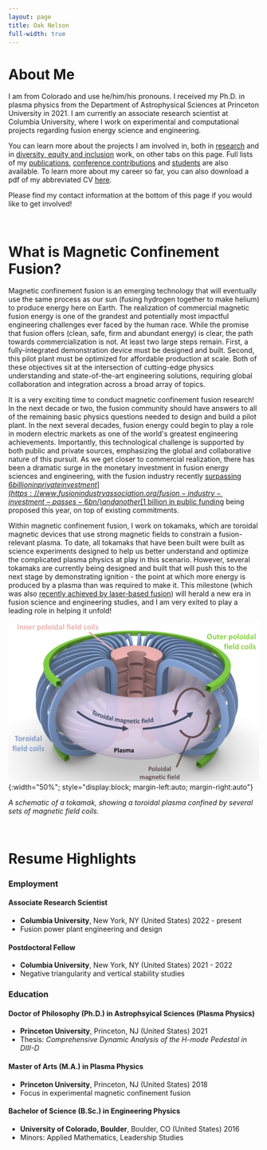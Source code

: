 ```yaml
---
layout: page
title: Oak Nelson 
full-width: true
---
```


# About Me

I am from Colorado and use he/him/his pronouns. 
I received my Ph.D. in plasma physics from the Department of Astrophysical Sciences at Princeton University in 2021. 
I am currently an associate research scientist at Columbia University, where I work on experimental and computational projects regarding fusion energy science and engineering. 

You can learn more about the projects I am involved in, both in [research](https://www.oaknelson.com/projects/) and in [diversity, equity and inclusion](https://www.oaknelson.com/outreach/) work, on other tabs on this page. 
Full lists of my [publications](https://www.oaknelson.com/publications/), [conference contributions](https://www.oaknelson.com/conferences/) and [students](https://www.oaknelson.com/students/) are also available. 
To learn more about my career so far, you can also download a pdf of my abbreviated CV [here](https://www.oaknelson.com/assets/Nelson_CurriculumVitae_Nov_2024.pdf).

Please find my contact information at the bottom of this page if you would like to get involved!

 
<br />

# What is Magnetic Confinement Fusion?

Magnetic confinement fusion is an emerging technology that will eventually use the same process as our sun (fusing hydrogen together to make helium) to produce energy here on Earth. 
The realization of commercial magnetic fusion energy is one of the grandest and potentially most impactful engineering challenges ever faced by the human race. 
While the promise that fusion offers (clean, safe, firm and abundant energy) is clear, the path towards commercialization is not.
At least two large steps remain. 
First, a fully-integrated demonstration device must be designed and built. 
Second, this pilot plant must be optimized for affordable production at scale. 
Both of these objectives sit at the intersection of cutting-edge physics understanding and state-of-the-art engineering solutions, requiring global collaboration and integration across a broad array of topics. 

It is a very exciting time to conduct magnetic confinement fusion research! 
In the next decade or two, the fusion community should have answers to all of the remaining basic physics questions needed to design and build a pilot plant. 
In the next several decades, fusion energy could begin to play a role in modern electric markets as one of the world's greatest engineering achievements. 
Importantly, this technological challenge is supported by both public and private sources, emphasizing the global and collaborative nature of this pursuit. 
As we get closer to commercial realization, there has been a dramatic surge in the monetary investment in fusion energy sciences and engineering, with the fusion industry recently [surpassing $6 billion in private investment](https://www.fusionindustryassociation.org/fusion-industry-investment-passes-6bn/) and another [$1 billion in public funding](https://fusionenergyinsights.com/blog/post/1bn-for-fusion-in-biden-s-us-budget-request-for-2024#:~:text=The%20US%20government%20has%20announced,record%20funding%20for%20fusion%20energy.) being proposed this year, on top of existing commitments.

Within magnetic confinement fusion, I work on tokamaks, which are toroidal magnetic devices that use strong magnetic fields to constrain a fusion-relevant plasma. 
To date, all tokamaks that have been built were built as science experiments designed to help us better understand and optimize the complicated plasma physics at play in this scenario. 
However, several tokamaks are currently being designed and built that will push this to the next stage by demonstrating ignition - the point at which more energy is produced by a plasma than was required to make it.
This milestone (which was also [recently achieved by laser-based fusion](https://www.llnl.gov/article/49301/shot-ages-fusion-ignition-breakthrough-hailed-one-most-impressive-scientific-feats-21st)) will herald a new era in fusion science and engineering studies, and I am very exited to play a leading role in helping it unfold!

![Tokamak Cartoon](/assets/img/bg_tokamak.png){:width="50%"; style="display:block; margin-left:auto; margin-right:auto"}

*A schematic of a tokamak, showing a toroidal plasma confined by several sets of magnetic field coils.*

<br />

# Resume Highlights

### Employment

#### Associate Research Scientist 
 - **Columbia University**, New York, NY (United States) 2022 - present
 - Fusion power plant engineering and design

#### Postdoctoral Fellow
 - **Columbia University**, New York, NY (United States) 2021 - 2022
 - Negative triangularity and vertical stability studies

### Education

#### Doctor of Philosophy (Ph.D.) in Astrophsyical Sciences (Plasma Physics)
 - **Princeton University**, Princeton, NJ (United States) 2021
 - Thesis: _Comprehensive Dynamic Analysis of the H-mode Pedestal in DIII-D_

#### Master of Arts (M.A.) in Plasma Physics
 - **Princeton University**, Princeton, NJ (United States) 2018
 - Focus in experimental magnetic confinement fusion

#### Bachelor of Science (B.Sc.) in Engineering Physics 
 - **University of Colorado, Boulder**, Boulder, CO (United States) 2016
 - Minors: Applied Mathematics, Leadership Studies

